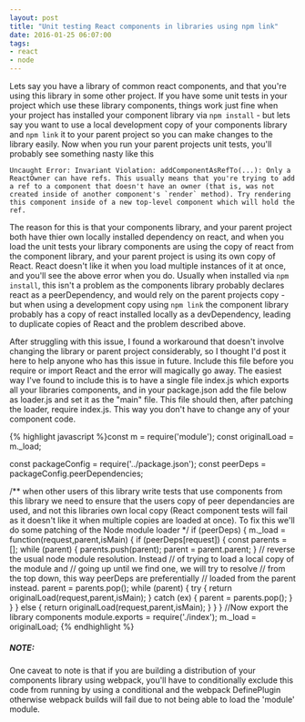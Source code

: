 ```yaml
---
layout: post
title: "Unit testing React components in libraries using npm link"
date: 2016-01-25 06:07:00
tags:
- react
- node
---
```

Lets say you have a library of common react components, and that you're using this library in some other project. If you have some unit tests in your project which use these library components, things work just fine when your project has installed your component library via ```npm install``` - but lets say you want to use a local development copy of your components library and ```npm link``` it to your parent project so you can make changes to the library easily. Now when you run your parent projects unit tests, you'll probably see something nasty like this

```
Uncaught Error: Invariant Violation: addComponentAsRefTo(...): Only a ReactOwner can have refs. This usually means that you're trying to add a ref to a component that doesn't have an owner (that is, was not created inside of another component's `render` method). Try rendering this component inside of a new top-level component which will hold the ref.
```

The reason for this is that your components library, and your parent project both have thier own locally installed dependency on react, and when you load the unit tests your library components are using the copy of react from the component library, and your parent project is using its own copy of React. React doesn't like it when you load multiple instances of it at once, and you'll see the above error when you do. Usually when installed via ```npm install```, this isn't a problem as the components library probably declares react as a peerDependency, and would rely on the parent projects copy - but when using a development copy using ```npm link``` the component library probably has a copy of react installed locally as a devDependency, leading to duplicate copies of React and the problem described above.

After struggling with this issue, I found a workaround that doesn't involve changing the library or parent project considerably, so I thought I'd post it here to help anyone who has this issue in future. Include this file before you require or import React and the error will magically go away. The easiest way I've found to include this is to have a single file index.js which exports all your libraries components, and in your package.json add the file below as loader.js and set it as the "main" file. This file should then, after patching the loader, require index.js. This way you don't have to change any of your component code.

{% highlight javascript %}const m = require('module');
const originalLoad = m._load;

const packageConfig = require('../package.json');
const peerDeps = packageConfig.peerDependencies;

/** 
 when other users of this library write tests that use components from this library
 we need to ensure that the users copy of peer dependancies are used, and not this
 libraries own local copy (React component tests will fail as it doesn't like it 
 when multiple copies are loaded at once). To fix this we'll do some patching of 
 the Node module loader
*/
if (peerDeps) {
  m._load = function(request,parent,isMain) {
    if (peerDeps[request]) {
      const parents = [];
      while (parent) {
        parents.push(parent);
        parent = parent.parent;
      }
      // reverse the usual node module resolution. Instead
      // of trying to load a local copy of the module and 
      // going up until we find one, we will try to resolve 
      // from the top down, this way peerDeps are preferentially 
      // loaded from the parent instead.
      parent = parents.pop();
      while (parent)
      {
        try 
        {
          return originalLoad(request,parent,isMain);
        }
        catch (ex) {
          parent = parents.pop();
        }
      }
    } else {
        return originalLoad(request,parent,isMain);
    }
  }
}
//Now export the library components
module.exports = require('./index');
m._load = originalLoad;
{% endhighlight %}

##### NOTE:
One caveat to note is that if you are building a distribution of your components library using webpack, you'll have to conditionally exclude this code from running by using a conditional and the webpack DefinePlugin otherwise webpack builds will fail due to not being able to load the 'module' module.
